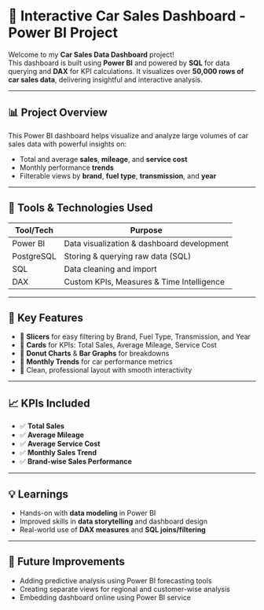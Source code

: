 # 🚗 Interactive Car Sales Dashboard - Power BI Project

Welcome to my **Car Sales Data Dashboard** project!  
This dashboard is built using **Power BI** and powered by **SQL** for data querying and **DAX** for KPI calculations. It visualizes over **50,000 rows of car sales data**, delivering insightful and interactive analysis.

---

## 📊 Project Overview

This Power BI dashboard helps visualize and analyze large volumes of car sales data with powerful insights on:

- Total and average **sales**, **mileage**, and **service cost**
- Monthly performance **trends**
- Filterable views by **brand**, **fuel type**, **transmission**, and **year**

---

## 🧰 Tools & Technologies Used

| Tool/Tech          | Purpose                                      |
|--------------------|----------------------------------------------|
| Power BI           | Data visualization & dashboard development  |
| PostgreSQL         | Storing & querying raw data (SQL)           |
| SQL                | Data cleaning and import                    |
| DAX                | Custom KPIs, Measures & Time Intelligence    |

---

## 📌 Key Features

- 🔹 **Slicers** for easy filtering by Brand, Fuel Type, Transmission, and Year  
- 🔹 **Cards** for KPIs: Total Sales, Average Mileage, Service Cost  
- 🔹 **Donut Charts** & **Bar Graphs** for breakdowns  
- 🔹 **Monthly Trends** for car performance metrics  
- 🔹 Clean, professional layout with smooth interactivity  

---

## 📈 KPIs Included

- ✅ **Total Sales**
- ✅ **Average Mileage**
- ✅ **Average Service Cost**
- ✅ **Monthly Sales Trend**
- ✅ **Brand-wise Sales Performance**

---

## 💡 Learnings

- Hands-on with **data modeling** in Power BI  
- Improved skills in **data storytelling** and dashboard design  
- Real-world use of **DAX measures** and **SQL joins/filtering**

---

## 🧪 Future Improvements

- Adding predictive analysis using Power BI forecasting tools  
- Creating separate views for regional and customer-wise analysis  
- Embedding dashboard online using Power BI service
